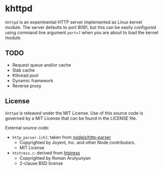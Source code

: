 # khttpd

`khttpd` is an experimental HTTP server implemented as Linux kernel module.
The server defaults to port 8081, but this can be easily configured using
command line argument `port=?` when you are about to load the kernel module.

## TODO
* Request queue and/or cache
* Slab cache
* Kthread pool
* Dynamic framework
* Reverse proxy

## License

`khttpd` is released under the MIT License. Use of this source code is governed by
a MIT License that can be found in the LICENSE file. 

External source code:
* `http_parser.[ch]`: taken from [nodejs/http-parser](https://github.com/nodejs/http-parser)
  - Copyrighted by Joyent, Inc. and other Node contributors.
  - MIT License
* `htstress.c`: derived from [htstress](https://github.com/arut/htstress)
  - Copyrighted by Roman Arutyunyan
  - 2-clause BSD license
